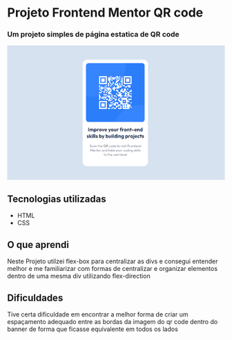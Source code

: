 # Projeto Frontend Mentor QR code

### Um projeto simples de página estatica de QR code


[<img src="./Screenshot_1.png" alt="Imagem QR code Frontend Mentor">](#)

## Tecnologias utilizadas
- HTML
- CSS

## O que aprendi
Neste Projeto utilzei flex-box para centralizar as divs e consegui entender melhor e me familiarizar com formas de centralizar e organizar elementos dentro de uma mesma div utilizando flex-direction

## Dificuldades
Tive certa dificuldade em encontrar a melhor forma de criar um espaçamento adequado entre as bordas da imagem do qr code dentro do banner de forma que ficasse equivalente em todos os lados